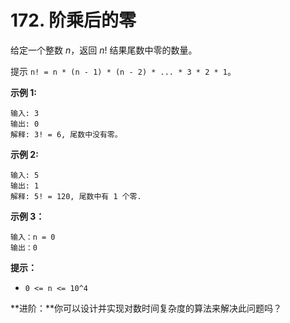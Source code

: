 # 172. 阶乘后的零

给定一个整数 *n*，返回 *n*! 结果尾数中零的数量。

提示 `n! = n * (n - 1) * (n - 2) * ... * 3 * 2 * 1`。

**示例 1:**

```()
输入: 3
输出: 0
解释: 3! = 6, 尾数中没有零。
```

**示例 2:**

```()
输入: 5
输出: 1
解释: 5! = 120, 尾数中有 1 个零.
```

**示例 3：**

```()
输入：n = 0
输出：0
```

**提示：**

- `0 <= n <= 10^4`

**进阶：**你可以设计并实现对数时间复杂度的算法来解决此问题吗？
